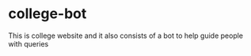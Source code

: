 # college-bot
This is college website and it also consists of a bot to help guide people with queries
